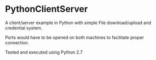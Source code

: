 # PythonClientServer
A client/server example in Python with simple File download/upload and credential system.

Ports would have to be opened on both machines to facilitate proper connection.

Tested and executed using Python 2.7
